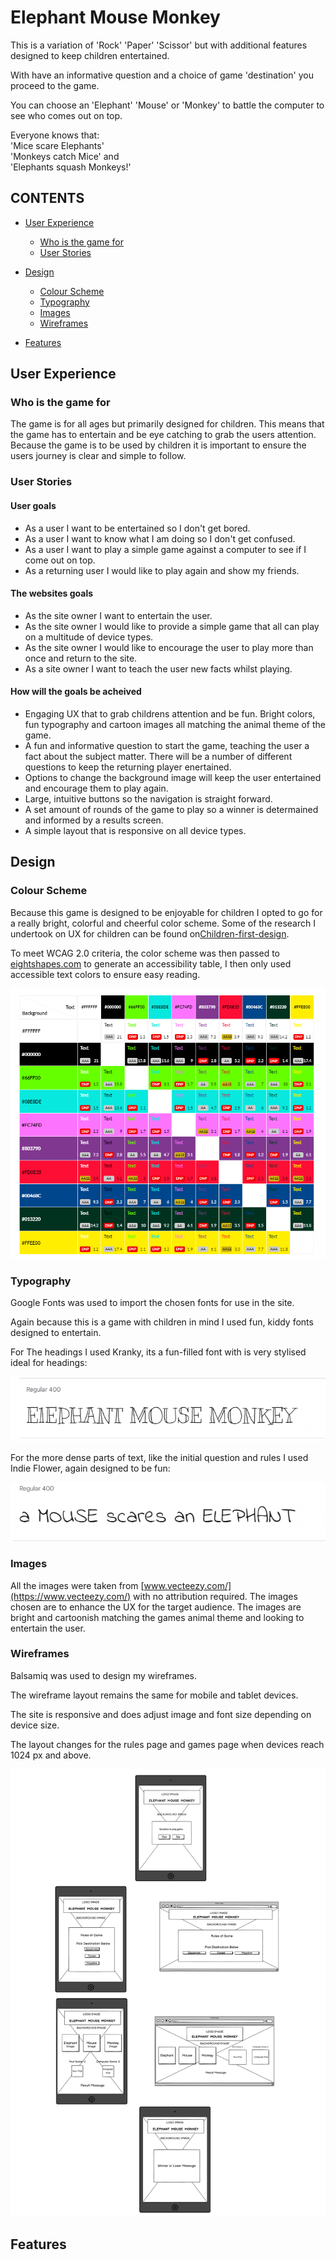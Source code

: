 # Elephant Mouse Monkey

This is a variation of 'Rock' 'Paper' 'Scissor' but with additional features designed to keep children entertained.

With have an informative question and a choice of game 'destination' you proceed to the game.
 
You can choose an 'Elephant' 'Mouse' or 'Monkey' to battle the computer to see who comes out on top.  


Everyone knows that:  
'Mice scare Elephants'  
'Monkeys catch Mice' and  
'Elephants squash Monkeys!'



## CONTENTS

* [User Experience](#user-experience)
  * [Who is the game for](#who-is-the-game-for)
  * [User Stories](#user-stories)

* [Design](#design)
  * [Colour Scheme](#colour-scheme)
  * [Typography](#typography)
  * [Images](#images)
  * [Wireframes](#wireframes)

* [Features](#features)


## User Experience

### Who is the game for


The game is for all ages but primarily designed for children.
This means that the game has to entertain and be eye catching to grab the users attention.
Because the game is to be used by children it is important to ensure the users journey is clear and simple to follow.  

### User Stories  

#### User goals

* As a user I want to be entertained so I don't get bored.
* As a user I want to know what I am doing so I don't get confused.
* As a user I want to play a simple game against a computer to see if I come out on top. 
* As a returning user I would like to play again and show my friends.

#### The websites goals

* As the site owner I want to entertain the user.
* As the site owner I would like to provide a simple game that all can play on a multitude of device types.
* As the site owner I would like to encourage the user to play more than once and return to the site.
* As a site owner I want to teach the user new facts whilst playing.

#### How will the goals be acheived

* Engaging UX that to grab childrens attention and be fun. Bright colors, fun typography and cartoon images all matching the animal theme of the game.
* A fun and informative question to start the game, teaching the user a fact about the subject matter. There will be a number of different questions to keep the returning player enertained.
* Options to change the background image will keep the user entertained and encourage them to play again.
* Large, intuitive buttons so the navigation is straight forward.
* A set amount of rounds of the game to play so a winner is determained and informed by a results screen.
* A simple layout that is responsive on all device types.


## Design


### Colour Scheme


Because this game is designed to be enjoyable for children I opted to go for a really bright, colorful and cheerful color scheme. Some of the research I undertook on UX for children can be found on[Children-first-design](https://uxdesign.cc/ux-for-kids-responsible-matter-802bd12fe28c).

To meet WCAG 2.0 criteria, the color scheme was then passed to [eightshapes.com](https://contrast-grid.eightshapes.com/?version=1.1.0&background-colors=&foreground-colors=%23ffffff%0D%0A%23000000%0D%0A%2366ff00%0D%0A%2308e8de%0D%0A%23fc74fd%0D%0A%23803790%0D%0A%23fd0e35%0D%0A%2300468c%0D%0A%23013220%0D%0A%0D%0A&es-color-form__tile-size=compact&es-color-form__show-contrast=aaa&es-color-form__show-contrast=aa&es-color-form__show-contrast=aa18&es-color-form__show-contrast=dnp) to generate an accessibility table, I then only used accessible text colors to ensure easy reading.

![Color-grid](assets/media/color-grid.PNG)

### Typography

Google Fonts was used to import the chosen fonts for use in the site.

Again because this is a game with children in mind I used fun, kiddy fonts designed to entertain.

For The headings I used Kranky, its a fun-filled font with is very stylised ideal for headings:

![Kranky](assets/media/kranky.PNG)

For the more dense parts of text, like the initial question and rules I used Indie Flower, again designed to be fun:

![Indie Flower](assets/media/indie-flower.PNG)


### Images

All the images were taken from [www.vecteezy.com/](https://www.vecteezy.com/) with no attribution required.
The images chosen are to enhance the UX for the target audience. The images are bright and cartoonish matching the games animal theme and looking to entertain the user.

### Wireframes

Balsamiq was used to design my wireframes.

The wireframe layout remains the same for mobile and tablet devices.  

The site is responsive and does adjust image and font size depending on device size.  

The layout changes for the rules page and games page when devices reach 1024 px and above.  

![Wireframes](assets/media/wireframes.png)

## Features
